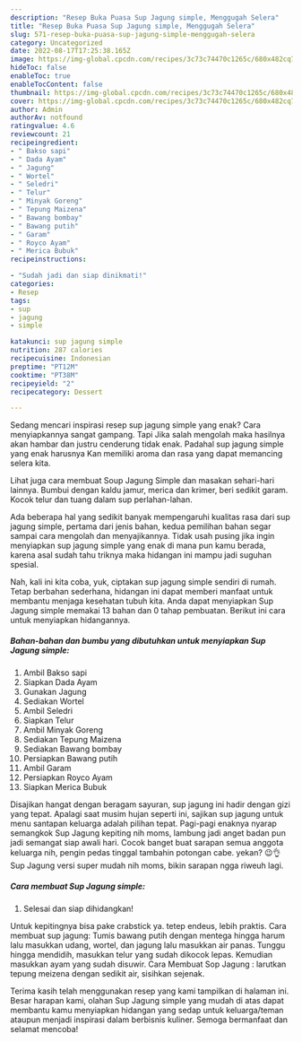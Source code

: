 ```yaml
---
description: "Resep Buka Puasa Sup Jagung simple, Menggugah Selera"
title: "Resep Buka Puasa Sup Jagung simple, Menggugah Selera"
slug: 571-resep-buka-puasa-sup-jagung-simple-menggugah-selera
category: Uncategorized
date: 2022-08-17T17:25:38.165Z
image: https://img-global.cpcdn.com/recipes/3c73c74470c1265c/680x482cq70/sup-jagung-simple-foto-resep-utama.jpg
hideToc: false
enableToc: true
enableTocContent: false
thumbnail: https://img-global.cpcdn.com/recipes/3c73c74470c1265c/680x482cq70/sup-jagung-simple-foto-resep-utama.jpg
cover: https://img-global.cpcdn.com/recipes/3c73c74470c1265c/680x482cq70/sup-jagung-simple-foto-resep-utama.jpg
author: Admin
authorAv: notfound
ratingvalue: 4.6
reviewcount: 21
recipeingredient:
- " Bakso sapi"
- " Dada Ayam"
- " Jagung"
- " Wortel"
- " Seledri"
- " Telur"
- " Minyak Goreng"
- " Tepung Maizena"
- " Bawang bombay"
- " Bawang putih"
- " Garam"
- " Royco Ayam"
- " Merica Bubuk"
recipeinstructions:

- "Sudah jadi dan siap dinikmati!"
categories:
- Resep
tags:
- sup
- jagung
- simple

katakunci: sup jagung simple 
nutrition: 287 calories
recipecuisine: Indonesian
preptime: "PT12M"
cooktime: "PT38M"
recipeyield: "2"
recipecategory: Dessert

---
```



Sedang mencari inspirasi resep sup jagung simple yang enak? Cara menyiapkannya sangat gampang. Tapi Jika salah mengolah maka hasilnya akan hambar dan justru cenderung tidak enak. Padahal sup jagung simple yang enak harusnya Kan memiliki aroma dan rasa yang dapat memancing selera kita.


Lihat juga cara membuat Soup Jagung Simple dan masakan sehari-hari lainnya. Bumbui dengan kaldu jamur, merica dan krimer, beri sedikit garam. Kocok telur dan tuang dalam sup perlahan-lahan.

Ada beberapa hal yang sedikit banyak mempengaruhi kualitas rasa dari sup jagung simple, pertama dari jenis bahan, kedua pemilihan bahan segar sampai cara mengolah dan menyajikannya. Tidak usah pusing jika ingin menyiapkan sup jagung simple yang enak di mana pun kamu berada, karena asal sudah tahu triknya maka hidangan ini mampu jadi suguhan spesial.


Nah, kali ini kita coba, yuk, ciptakan sup jagung simple sendiri di rumah. Tetap berbahan sederhana, hidangan ini dapat memberi manfaat untuk membantu menjaga kesehatan tubuh kita. Anda dapat menyiapkan Sup Jagung simple memakai 13 bahan dan 0 tahap pembuatan. Berikut ini cara untuk menyiapkan hidangannya.

<!--inarticleads1-->

##### Bahan-bahan dan bumbu yang dibutuhkan untuk menyiapkan Sup Jagung simple:

1. Ambil  Bakso sapi
1. Siapkan  Dada Ayam
1. Gunakan  Jagung
1. Sediakan  Wortel
1. Ambil  Seledri
1. Siapkan  Telur
1. Ambil  Minyak Goreng
1. Sediakan  Tepung Maizena
1. Sediakan  Bawang bombay
1. Persiapkan  Bawang putih
1. Ambil  Garam
1. Persiapkan  Royco Ayam
1. Siapkan  Merica Bubuk


Disajikan hangat dengan beragam sayuran, sup jagung ini hadir dengan gizi yang tepat. Apalagi saat musim hujan seperti ini, sajikan sup jagung untuk menu santapan keluarga adalah pilihan tepat. Pagi-pagi enaknya nyarap semangkok Sup Jagung kepiting nih moms, lambung jadi anget badan pun jadi semangat siap awali hari. Cocok banget buat sarapan semua anggota keluarga nih, pengin pedas tinggal tambahin potongan cabe. yekan? 😉👌 Sup Jagung versi super mudah nih moms, bikin sarapan ngga riweuh lagi. 

<!--inarticleads2-->

##### Cara membuat Sup Jagung simple:


1. Selesai dan siap dihidangkan!

Untuk kepitingnya bisa pake crabstick ya. tetep endeus, lebih praktis. Cara membuat sup jagung: Tumis bawang putih dengan mentega hingga harum lalu masukkan udang, wortel, dan jagung lalu masukkan air panas. Tunggu hingga mendidih, masukkan telur yang sudah dikocok lepas. Kemudian masukkan ayam yang sudah disuwir. Cara Membuat Sop Jagung : larutkan tepung meizena dengan sedikit air, sisihkan sejenak. 

Terima kasih telah menggunakan resep yang kami tampilkan di halaman ini. Besar harapan kami, olahan Sup Jagung simple yang mudah di atas dapat membantu kamu menyiapkan hidangan yang sedap untuk keluarga/teman ataupun menjadi inspirasi dalam berbisnis kuliner. Semoga bermanfaat dan selamat mencoba!

